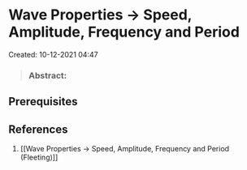 # Wave Properties -> Speed, Amplitude, Frequency and Period
Created: 10-12-2021 04:47

> ### **Abstract:**

## Prerequisites

## References
1. [[Wave Properties -> Speed, Amplitude, Frequency and Period (Fleeting)]]
